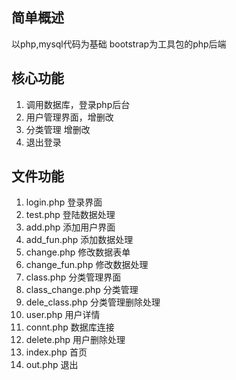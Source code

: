 ## 简单概述
以php,mysql代码为基础 bootstrap为工具包的php后端

## 核心功能
1. 调用数据库，登录php后台
2. 用户管理界面，增删改
3. 分类管理 增删改
4. 退出登录

## 文件功能
1. login.php 登录界面
2. test.php 登陆数据处理
3. add.php 添加用户界面
4. add_fun.php 添加数据处理
5. change.php 修改数据表单
6. change_fun.php 修改数据处理
7. class.php 分类管理界面
8. class_change.php 分类管理
9. dele_class.php 分类管理删除处理
10. user.php 用户详情
11. connt.php 数据库连接
12. delete.php 用户删除处理
13. index.php 首页
14. out.php 退出

